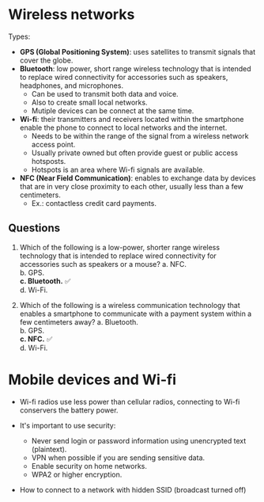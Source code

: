 # Wireless networks
Types:
- **GPS (Global Positioning System)**: uses satellites to transmit signals that cover the globe.  
- **Bluetooth**: low power, short range wireless technology that is intended to replace wired connectivity for accessories such as speakers, headphones, and microphones.
    - Can be used to transmit both data and voice.  
    - Also to create small local networks.  
    - Mutiple devices can be connect at the same time.  
- **Wi-fi**: their transmitters and receivers located within the smartphone enable the phone to connect to local networks and the internet.
    - Needs to be within the range of the signal from a wireless network access point.  
    - Usually private owned but often provide guest or public access hotsposts.  
    - Hotspots is an area where Wi-fi signals are available.   
- **NFC (Near Field Communication)**: enables to exchange data by devices that are in very close proximity to each other, usually less than a few centimeters.  
    - Ex.: contactless credit card payments.  

## Questions
01. Which of the following is a low-power, shorter range wireless technology that is intended to replace wired connectivity for accessories such as speakers or a mouse?
a. NFC.  
b. GPS.  
**c. Bluetooth.** ✅  
d. Wi-Fi.  

02. Which of the following is a wireless communication technology that enables a smartphone to communicate with a payment system within a few centimeters away?
a. Bluetooth.  
b. GPS.  
**c. NFC.** ✅  
d. Wi-Fi.  

# Mobile devices and Wi-fi
- Wi-fi radios use less power than cellular radios, connecting to Wi-fi conservers the battery power.  
- It's important to use security:
    - Never send login or password information using unencrypted text (plaintext).  
    - VPN when possible if you are sending sensitive data.  
    - Enable security on home networks.  
    - WPA2 or higher encryption.  

- How to connect to a network with hidden SSID (broadcast turned off)